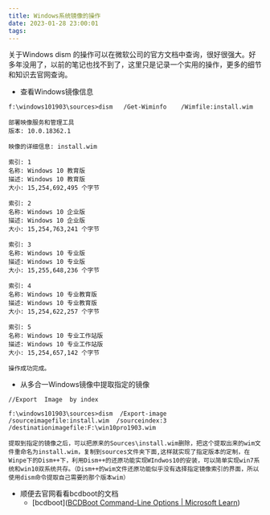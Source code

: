 ```yaml
---
title: Windows系统镜像的操作
date: 2023-01-28 23:00:01
tags:
---
```

关于Windows dism 的操作可以在微软公司的官方文档中查询，很好很强大。好多年没用了，以前的笔记也找不到了，这里只是记录一个实用的操作，更多的细节和知识去官网查询。
<!--more-->

*  查看Windows镜像信息

  ~~~
  f:\windows101903\sources>dism   /Get-Wiminfo    /Wimfile:install.wim
  
  部署映像服务和管理工具
  版本: 10.0.18362.1
  
  映像的详细信息: install.wim
  
  索引: 1
  名称: Windows 10 教育版
  描述: Windows 10 教育版
  大小: 15,254,692,495 个字节
  
  索引: 2
  名称: Windows 10 企业版
  描述: Windows 10 企业版
  大小: 15,254,763,241 个字节
  
  索引: 3
  名称: Windows 10 专业版
  描述: Windows 10 专业版
  大小: 15,255,648,236 个字节
  
  索引: 4
  名称: Windows 10 专业教育版
  描述: Windows 10 专业教育版
  大小: 15,254,622,257 个字节
  
  索引: 5
  名称: Windows 10 专业工作站版
  描述: Windows 10 专业工作站版
  大小: 15,254,657,142 个字节
  
  操作成功完成。
  ~~~
* 从多合一Windows镜像中提取指定的镜像
  

~~~
//Export  Image  by index

f:\windows101903\sources>dism  /Export-image   /sourceimagefile:install.wim  /sourceindex:3 /destinationimagefile:F:\win10pro1903.wim

提取到指定的镜像之后，可以把原来的Sources\install.wim删除，把这个提取出来的wim文件重命名为install.wim，复制到sources文件夹下面,这样就实现了指定版本的定制，在Winpe下的Dism++下，利用Dism++的还原功能实现WIndwos10的安装，可以简单实现win7系统和win10双系统共存。（Dism++的wim文件还原功能似乎没有选择指定镜像索引的界面，所以使用dism命令提取自己需要的那个版本wim）
~~~

* 顺便去官网看看bcdboot的文档
  * [bcdboot]([BCDBoot Command-Line Options | Microsoft Learn](https://learn.microsoft.com/en-us/windows-hardware/manufacture/desktop/bcdboot-command-line-options-techref-di?view=windows-11))
